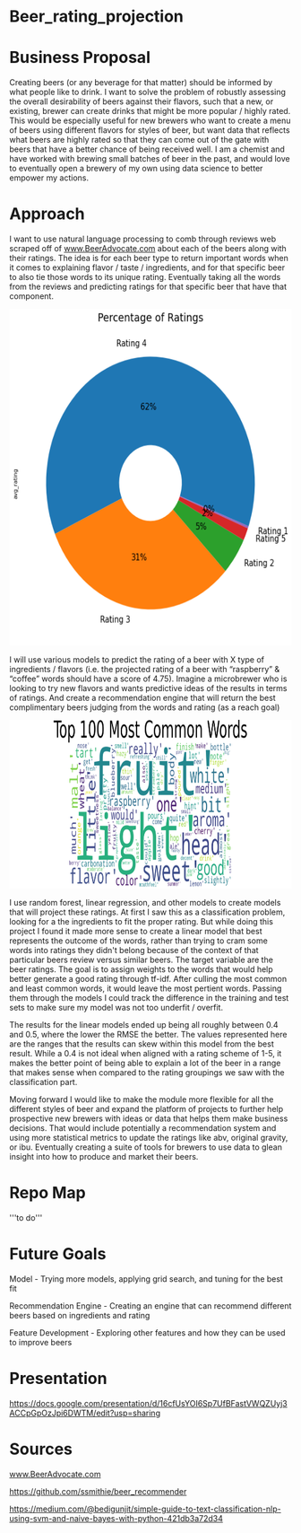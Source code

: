# Beer_rating_projection


# Business Proposal

Creating beers (or any beverage for that matter) should be informed by what people like to drink. I want to solve the problem of robustly assessing the overall desirability of beers against their flavors, such that a new, or existing, brewer can create drinks that might be more popular / highly rated. This would be especially useful for new brewers who want to create a menu of beers using different flavors for styles of beer, but want data that reflects what beers are highly rated so that they can come out of the gate with beers that have a better chance of being received well. I am a chemist and have worked with brewing small batches of beer in the past, and would love to eventually open a brewery of my own using data science to better empower my actions.

# Approach
I want to use natural language processing to comb through reviews web scraped off of www.BeerAdvocate.com about each of the beers along with their ratings. The idea is for each beer type to return important words when it comes to explaining flavor / taste / ingredients, and for that specific beer to also tie those words to its unique rating. Eventually taking all the words from the reviews and predicting ratings for that specific beer that have that component. 

<p align="center">
 <img width="600" height="600" src=images/rating_dist_donut.png>
 </p>

I will use various models to predict the rating of a beer with X type of ingredients / flavors (i.e. the projected rating of a beer with “raspberry” & “coffee” words should have a score of 4.75). 
Imagine a microbrewer who is looking to try new flavors and wants predictive ideas of the results in terms of ratings.
And create a recommendation engine that will return the best complimentary beers judging from the words and rating (as a reach goal)

<p align="center">
 <img width="900" height="300" src=images/word_cloud_all.png>
 </p>

I use random forest, linear regression, and other models to create models that will project these ratings. At first I saw this as a classification problem, looking for a the ingredients to fit the proper rating. But while doing this project I found it made more sense to create a linear model that best represents the outcome of the words, rather than trying to cram some words into ratings they didn't belong because of the context of that particular beers review versus similar beers. The target variable are the beer ratings. The goal is to assign weights to the words that would help better generate a good rating through tf-idf. After culling the most common and least common words, it would leave the most pertient words. Passing them through the models I could track the difference in the training and test sets to make sure my model was not too underfit / overfit.

The results for the linear models ended up being all roughly between 0.4 and 0.5, where the lower the RMSE the better. The values represented here are the ranges that the results can skew within this model from the best result. While a 0.4 is not ideal when aligned with a rating scheme of 1-5, it makes the better point of being able to explain a lot of the beer in a range that makes sense when compared to the rating groupings we saw with the classification part.  

Moving forward I would like to make the module more flexible for all the different styles of beer and expand the platform of projects to further help prospective new brewers with ideas or data that helps them make business decisions. That would include potentially a recommendation system and using more statistical metrics to update the ratings like abv, original gravity, or ibu. Eventually creating a suite of tools for brewers to use data to glean insight into how to produce and market their beers.


# Repo Map
'''to do'''


# Future Goals
Model - Trying more models, applying grid search, and tuning for the best fit

Recommendation Engine - Creating an engine that can recommend different beers based on ingredients and rating

Feature Development - Exploring other features and how they can be used to improve beers


# Presentation
https://docs.google.com/presentation/d/16cfUsYOI6Sp7UfBFastVWQZUyj3ACCpGpOzJpi6DWTM/edit?usp=sharing


# Sources
www.BeerAdvocate.com

https://github.com/ssmithie/beer_recommender

https://medium.com/@bedigunjit/simple-guide-to-text-classification-nlp-using-svm-and-naive-bayes-with-python-421db3a72d34


